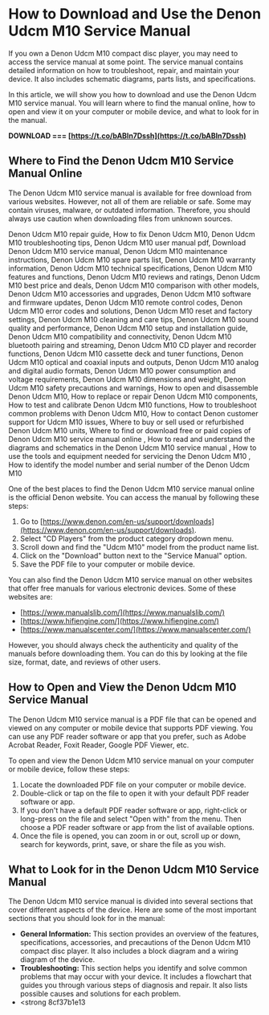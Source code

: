 
 
# How to Download and Use the Denon Udcm M10 Service Manual
 
If you own a Denon Udcm M10 compact disc player, you may need to access the service manual at some point. The service manual contains detailed information on how to troubleshoot, repair, and maintain your device. It also includes schematic diagrams, parts lists, and specifications.
 
In this article, we will show you how to download and use the Denon Udcm M10 service manual. You will learn where to find the manual online, how to open and view it on your computer or mobile device, and what to look for in the manual.
 
**DOWNLOAD === [https://t.co/bABln7Dssh](https://t.co/bABln7Dssh)**


 
## Where to Find the Denon Udcm M10 Service Manual Online
 
The Denon Udcm M10 service manual is available for free download from various websites. However, not all of them are reliable or safe. Some may contain viruses, malware, or outdated information. Therefore, you should always use caution when downloading files from unknown sources.
 
Denon Udcm M10 repair guide,  How to fix Denon Udcm M10,  Denon Udcm M10 troubleshooting tips,  Denon Udcm M10 user manual pdf,  Download Denon Udcm M10 service manual,  Denon Udcm M10 maintenance instructions,  Denon Udcm M10 spare parts list,  Denon Udcm M10 warranty information,  Denon Udcm M10 technical specifications,  Denon Udcm M10 features and functions,  Denon Udcm M10 reviews and ratings,  Denon Udcm M10 best price and deals,  Denon Udcm M10 comparison with other models,  Denon Udcm M10 accessories and upgrades,  Denon Udcm M10 software and firmware updates,  Denon Udcm M10 remote control codes,  Denon Udcm M10 error codes and solutions,  Denon Udcm M10 reset and factory settings,  Denon Udcm M10 cleaning and care tips,  Denon Udcm M10 sound quality and performance,  Denon Udcm M10 setup and installation guide,  Denon Udcm M10 compatibility and connectivity,  Denon Udcm M10 bluetooth pairing and streaming,  Denon Udcm M10 CD player and recorder functions,  Denon Udcm M10 cassette deck and tuner functions,  Denon Udcm M10 optical and coaxial inputs and outputs,  Denon Udcm M10 analog and digital audio formats,  Denon Udcm M10 power consumption and voltage requirements,  Denon Udcm M10 dimensions and weight,  Denon Udcm M10 safety precautions and warnings,  How to open and disassemble Denon Udcm M10,  How to replace or repair Denon Udcm M10 components,  How to test and calibrate Denon Udcm M10 functions,  How to troubleshoot common problems with Denon Udcm M10,  How to contact Denon customer support for Udcm M10 issues,  Where to buy or sell used or refurbished Denon Udcm M10 units,  Where to find or download free or paid copies of Denon Udcm M10 service manual online ,  How to read and understand the diagrams and schematics in the Denon Udcm M10 service manual ,  How to use the tools and equipment needed for servicing the Denon Udcm M10 ,  How to identify the model number and serial number of the Denon Udcm M10
 
One of the best places to find the Denon Udcm M10 service manual online is the official Denon website. You can access the manual by following these steps:
 
1. Go to [https://www.denon.com/en-us/support/downloads](https://www.denon.com/en-us/support/downloads).
2. Select "CD Players" from the product category dropdown menu.
3. Scroll down and find the "Udcm M10" model from the product name list.
4. Click on the "Download" button next to the "Service Manual" option.
5. Save the PDF file to your computer or mobile device.

You can also find the Denon Udcm M10 service manual on other websites that offer free manuals for various electronic devices. Some of these websites are:

- [https://www.manualslib.com/](https://www.manualslib.com/)
- [https://www.hifiengine.com/](https://www.hifiengine.com/)
- [https://www.manualscenter.com/](https://www.manualscenter.com/)

However, you should always check the authenticity and quality of the manuals before downloading them. You can do this by looking at the file size, format, date, and reviews of other users.
 
## How to Open and View the Denon Udcm M10 Service Manual
 
The Denon Udcm M10 service manual is a PDF file that can be opened and viewed on any computer or mobile device that supports PDF viewing. You can use any PDF reader software or app that you prefer, such as Adobe Acrobat Reader, Foxit Reader, Google PDF Viewer, etc.
 
To open and view the Denon Udcm M10 service manual on your computer or mobile device, follow these steps:

1. Locate the downloaded PDF file on your computer or mobile device.
2. Double-click or tap on the file to open it with your default PDF reader software or app.
3. If you don't have a default PDF reader software or app, right-click or long-press on the file and select "Open with" from the menu. Then choose a PDF reader software or app from the list of available options.
4. Once the file is opened, you can zoom in or out, scroll up or down, search for keywords, print, save, or share the file as you wish.

## What to Look for in the Denon Udcm M10 Service Manual
 
The Denon Udcm M10 service manual is divided into several sections that cover different aspects of the device. Here are some of the most important sections that you should look for in the manual:

- **General Information:** This section provides an overview of the features, specifications, accessories, and precautions of the Denon Udcm M10 compact disc player. It also includes a block diagram and a wiring diagram of the device.
- **Troubleshooting:** This section helps you identify and solve common problems that may occur with your device. It includes a flowchart that guides you through various steps of diagnosis and repair. It also lists possible causes and solutions for each problem.
- <strong 8cf37b1e13


